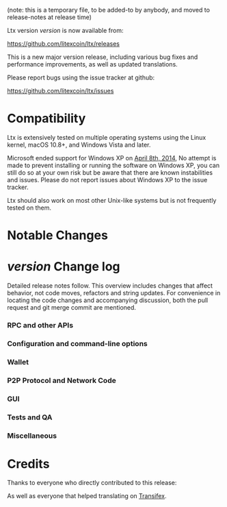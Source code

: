 (note: this is a temporary file, to be added-to by anybody, and moved to release-notes at release time)

Ltx version *version* is now available from:

  <https://github.com/litexcoin/ltx/releases>

This is a new major version release, including various bug fixes and
performance improvements, as well as updated translations.

Please report bugs using the issue tracker at github:

  <https://github.com/litexcoin/ltx/issues>

Compatibility
==============

Ltx is extensively tested on multiple operating systems using
the Linux kernel, macOS 10.8+, and Windows Vista and later.

Microsoft ended support for Windows XP on [April 8th, 2014](https://www.microsoft.com/en-us/WindowsForBusiness/end-of-xp-support),
No attempt is made to prevent installing or running the software on Windows XP, you
can still do so at your own risk but be aware that there are known instabilities and issues.
Please do not report issues about Windows XP to the issue tracker.

Ltx should also work on most other Unix-like systems but is not
frequently tested on them.

Notable Changes
===============



*version* Change log
=================

Detailed release notes follow. This overview includes changes that affect
behavior, not code moves, refactors and string updates. For convenience in locating
the code changes and accompanying discussion, both the pull request and
git merge commit are mentioned.

### RPC and other APIs


### Configuration and command-line options


### Wallet


### P2P Protocol and Network Code


### GUI


### Tests and QA


### Miscellaneous


Credits
=======

Thanks to everyone who directly contributed to this release:


As well as everyone that helped translating on [Transifex](https://www.transifex.com/projects/p/ltxcoin-translations/).
